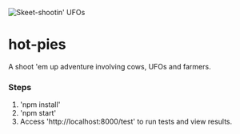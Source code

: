 ![Skeet-shootin' UFOs](https://raw.github.com/bttf/hot-pies/master/public/img/skeet-shooting-UFOs.jpg)
# hot-pies
A shoot 'em up adventure involving cows, UFOs and farmers.

### Steps
1. 'npm install'
2. 'npm start'
3. Access 'http://localhost:8000/test' to run tests and view results.
